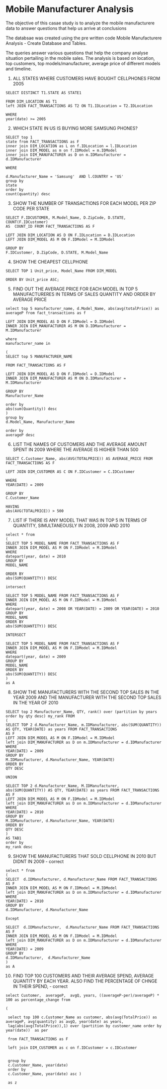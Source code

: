 # Mobile Manufacturer Analysis

The objective of this casae study is to analyze the mobile manufacturere data to answer questions that help us arrive at conclusions

The databsae was created using the pre written code Mobile Manufacturere Analysis - Create Database and Tables. 

The queries answer various questions that help the company analyse situation pertailing in the mobile sales. The analysis is based on location, top customers, top models/manufacturer, average price of different models and timeline. 


1. ALL STATES WHERE CUSTOMERS HAVE BOUGHT CELLPHONES FROM 2005 

```
SELECT DISTINCT T1.STATE AS STATE1

FROM DIM_LOCATION AS T1
left JOIN FACT_TRANSACTIONS AS T2 ON T1.IDLocation = T2.IDLocation

WHERE 
year(date) >= 2005
```

2. WHICH STATE IN US IS BUYING MORE SAMSUNG PHONES?

```
SELECT top 1 
state from FACT_TRANSACTIONS as F
inner join DIM_LOCATION as L on f.IDLocation = l.IDLocation
inner join DIM_MODEL as m on f.IDModel = m.IDModel
inner join DIM_MANUFACTURER as D on m.IDManufacturer = d.IDManufacturer

WHERE 

d.Manufacturer_Name = 'Samsung'  AND l.COUNTRY = 'US'
group by
state
order by
count(quantity) desc
```

3. SHOW THE NUMBER OF TRANSACTIONS FOR EACH MODEL PER ZIP CODE PER STATE 
```
SELECT F.IDCUSTOMER, M.Model_Name, D.ZipCode, D.STATE, COUNT(F.IDCustomer) 
AS  COUNT_ID FROM FACT_TRANSACTIONS AS F

LEFT JOIN DIM_LOCATION AS D ON F.IDLocation = D.IDLocation
LEFT JOIN DIM_MODEL AS M ON F.IDModel = M.IDModel

GROUP BY
F.IDCustomer, D.ZipCode, D.STATE, M.Model_Name
```

4. SHOW THE CHEAPEST CELLPHONE
```
SELECT TOP 1 Unit_price, Model_Name FROM DIM_MODEL

ORDER BY Unit_price ASC;
```

5. FIND OUT THE AVERAGE PRICE FOR EACH MODEL IN TOP 5 MANUFACTURERES IN TERMS OF SALES QUANTITY AND ORDER BY AVERAGE PRICE 
```
select top 5 manufacturer_name, d.Model_Name, abs(avg(totalPrice)) as averageP from fact_transactions as f

LEFT JOIN DIM_MODEL AS D ON F.IDModel = D.IDModel
INNER JOIN DIM_MANUFACTURER AS M ON D.IDManufacturer = M.IDManufacturer

where
manufacturer_name in

(
SELECT top 5 MANUFACTURER_NAME

FROM FACT_TRANSACTIONS AS F

LEFT JOIN DIM_MODEL AS D ON F.IDModel = D.IDModel
INNER JOIN DIM_MANUFACTURER AS M ON D.IDManufacturer = M.IDManufacturer

GROUP BY
Manufacturer_Name

order by 
abs(sum(Quantity)) desc
)
group by
d.Model_Name, Manufacturer_Name

order by
averageP desc

```
6. LIST THE NAMES OF CUSTOMERS AND THE AVERAGE AMOUNT SPENT IN 2009 WHERE THE AVERAGE IS HIGHER THAN 500 
 
 ```
 SELECT C.Customer_Name, abs(AVG(TOTALPRICE)) AS AVERAGE_PRICE FROM FACT_TRANSACTIONS AS F

 LEFT JOIN DIM_CUSTOMER AS C ON F.IDCustomer = C.IDCustomer
 
 WHERE 
 YEAR(DATE) = 2009

 GROUP BY
 C.Customer_Name

 HAVING 
 abs(AVG(TOTALPRICE)) > 500
 
 ```
7. LIST IF THERE IS ANY MODEL THAT WAS IN TOP 5 IN TERMS OF QUANTITY, SIMULTANEOUSLY IN 2008, 2009 AND 2010 
```
select * from 
(
SELECT TOP 5 MODEL_NAME FROM FACT_TRANSACTIONS AS F
INNER JOIN DIM_MODEL AS M ON F.IDModel = M.IDModel
WHERE 
datepart(year, date) = 2010 
GROUP BY
MODEL_NAME

ORDER BY 
abs(SUM(QUANTITY)) DESC

intersect 

SELECT TOP 5 MODEL_NAME FROM FACT_TRANSACTIONS AS F
INNER JOIN DIM_MODEL AS M ON F.IDModel = M.IDModel
WHERE 
datepart(year, date) = 2008 OR YEAR(DATE) = 2009 OR YEAR(DATE) = 2010 
GROUP BY
MODEL_NAME
ORDER BY 
abs(SUM(QUANTITY)) DESC 

INTERSECT 

SELECT TOP 5 MODEL_NAME FROM FACT_TRANSACTIONS AS F
INNER JOIN DIM_MODEL AS M ON F.IDModel = M.IDModel
WHERE 
datepart(year, date) = 2009 
GROUP BY
MODEL_NAME
ORDER BY 
abs(SUM(QUANTITY)) DESC
)
as A
```

8. SHOW THE MANUFACTURERS WITH THE SECOND TOP SALES IN THE YEAR 2009 AND THE MANUFACTURER WITH THE SECOND TOP SALES IN THE YEAR OF 2010 
```
SELECT top 2 Manufacturer_Name, QTY, rank() over (partition by years order by qty desc) my_rank FROM 
(
SELECT TOP 2 d.Manufacturer_Name, m.IDManufacturer, abs(SUM(QUANTITY))  AS QTY, YEAR(DATE) as years FROM FACT_TRANSACTIONS 
AS F
LEFT JOIN DIM_MODEL AS M ON F.IDModel = M.IDModel
left join DIM_MANUFACTURER as D on m.IDManufacturer = d.IDManufacturer
WHERE
YEAR(DATE) = 2009  
GROUP BY 
M.IDManufacturer, d.Manufacturer_Name, YEAR(DATE)
ORDER BY 
QTY DESC

UNION   

SELECT TOP 2 d.Manufacturer_Name, M.IDManufacturer,  abs(SUM(QUANTITY)) AS QTY, YEAR(DATE) as years FROM FACT_TRANSACTIONS AS F
LEFT JOIN DIM_MODEL AS M ON F.IDModel = M.IDModel
left join DIM_MANUFACTURER as D on m.IDManufacturer = d.IDManufacturer
WHERE
YEAR(DATE) = 2010  
GROUP BY 
M.IDManufacturer, d.Manufacturer_Name, YEAR(DATE)
ORDER BY 
QTY DESC
)
AS TAB1
order by 
my_rank desc

```
9. SHOW THE MANUFACTURERS THAT SOLD CELLPHONE IN 2010 BUT DIDNT IN 2009 - correct
```
select * from 
(
SELECT  d.IDManufacturer, d.Manufacturer_Name FROM FACT_TRANSACTIONS AS F
INNER JOIN DIM_MODEL AS M ON F.IDModel = M.IDModel
left join DIM_MANUFACTURER as D on m.IDManufacturer = d.IDManufacturer
WHERE 
YEAR(DATE) = 2010 
GROUP BY
d.IDManufacturer, d.Manufacturer_Name

Except 

SELECT  d.IDManufacturer,  d.Manufacturer_Name FROM FACT_TRANSACTIONS AS F
INNER JOIN DIM_MODEL AS M ON F.IDModel = M.IDModel
left join DIM_MANUFACTURER as D on m.IDManufacturer = d.IDManufacturer
WHERE 
YEAR(DATE) = 2009 
GROUP BY
d.IDManufacturer,  d.Manufacturer_Name
)
as A

```
10. FIND TOP 100 CUSTOMERS AND THEIR AVERAGE SPEND, AVERAGE QUANTITY BY EACH YEAR. ALSO FIND THE PERCENTAGE OF CHNGE IN THEIR SPEND, - correct

```
select Customer,  averageP,  avgQ, years, ((averageP-per)/averageP) * 100 as percentage_change from

(

 select top 100 c.Customer_Name as customer, abs(avg(TotalPrice)) as averageP, avg(quantity) as avgQ, year(date) as years,
 lag(abs(avg(TotalPrice)),1) over (partition by customer_name order by year(date))  as per

 from FACT_TRANSACTIONS as F

 left join DIM_CUSTOMER as c on f.IDCustomer = c.IDCustomer


 group by
 c.Customer_Name, year(date)
 order by 
 c.Customer_Name, year(date) asc )

 as z
```
